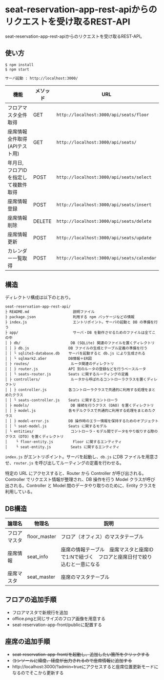 # seat-reservation-app-rest-apiからのリクエストを受け取るREST-API

seat-reservation-app-rest-apiからのリクエストを受け取るREST-API。

## 使い方

```sh
$ npm install
$ npm start

サーバ起動 : http://localhost:3000/
```

| 機能 | メソッド | URL |
|---|---|---|
| フロアマスタ全件取得                | GET      | `http://localhost:3000/api/seats/floor`  |
| 座席情報全件取得(APIテスト用)       | GET      | `http://localhost:3000/api/seats/`       |
| 年月日,フロアID を指定して複数件取得 | POST     | `http://localhost:3000/api/seats/select` |
| 座席情報登録                       | POST     | `http://localhost:3000/api/seats/insert` |
| 座席情報削除                       | DELETE   | `http://localhost:3000/api/seats/delete` |
| 座席情報更新                       | POST   | `http://localhost:3000/api/seats/update` |
| カレンダー一覧取得                 | POST   | `http://localhost:3000/api/seats/calendar` |

## 構造

ディレクトリ構成は以下のとおり。

```
seat-reservation-app-rest-api/
├ README.md                    説明ファイル
├ package.json                 利用する npm パッケージなどの情報
├ index.js                     エントリポイント。サーバの起動と DB の準備を行う
├ app/                         サーバ・DB を動作させるためのファイルは全てこの中
│ ├ db/                       DB (SQLite) 関連のファイルを置くディレクトリ
│ │ ├ db.js                  DB ファイルの生成とテーブル定義の準備を行う
│ │ └ sqlite3-database.db    サーバを起動すると db.js により生成される
│ │ └ sqlmark2.a5er          DB情報＋ER図
│ ├ routes/                   ルータ関連のディレクトリ
│ │ ├ router.js              API 別のルータの登録などを行うベースルータ
│ │ └ seats-router.js        Seats に関するルーティングの定義
│ ├ controllers/              ルータから呼ばれるコントローラクラスを置くディレクトリ
│ │ ├ controller.js          各コントローラクラスで共通的に利用する処理をまとめたクラス
│ │ └ seats-controller.js    Seats に関するコントローラ
│ ├ models/                   DB 接続を行うクラス (DAO) を置くディレクトリ
│ │ ├ model.js               各モデルクラスで共通的に利用する処理をまとめたクラス
│ │ ├ model-error.js         DB 操作時のエラー情報を保持するためのオブジェクト
│ │ └ seat-model.js          Seats に関するモデル
│ └ entities/                 コントローラ・モデル間でデータをやり取りする際のクラス (DTO) を置くディレクトリ
│    └ floor-entity.js         Floor に関するエンティティ
│    └ seat-entity.js         Seats に関するエンティティ
```

`index.js` がエントリポイント。サーバを起動し、`db.js` にDB ファイルを用意させ、`router.js` を呼び出してルーティングの定義を行わせる。

特定の URL にアクセスすると、Router から Controller が呼び出される。Controller でリクエスト情報が整理され、DB 操作を行う Model クラスが呼び出される。Controller と Model 間のデータやり取りのために、Entity クラスを利用している。

## DB構造

| 論理名 | 物理名 | 説明 |
|---|---|---|
| フロアマスタ    | floor_master      | フロア（オフィス）のマスタテーブル  |
| 座席情報        | seat_info      | 座席の情報テーブル　座席マスタと座席IDで1:Nで紐づく　フロアと座席日付で絞り込むと一意になる  |
| 座席マスタ      | seat_master      | 座席のマスタテーブル  |

## フロアの追加手順

- フロアマスタで新規行を追加
- office.pngと同じサイズのフロア画像を用意する
- seat-reservation-app-front/publicに配置する

## 座席の追加手順

- ~~seat-reservation-app-front/を起動し、追加したい箇所をクリックする~~
- ~~コンソールに緯度、経度が出力されるので座席情報に追加する~~
- http://localhost:3000/?admin=trueにアクセスすると座席位置更新モードになるのでそこから更新する
